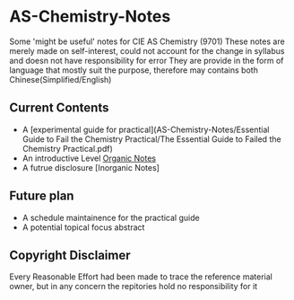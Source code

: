 # AS-Chemistry-Notes
Some 'might be useful' notes for CIE AS Chemistry (9701)
These notes are merely made on self-interest, could not account for the change in syllabus and doesn not have responsibility for error
They are provide in the form of language that mostly suit the purpose, therefore may contains both Chinese(Simplified/English)

## Current Contents
* A [experimental guide for practical](AS-Chemistry-Notes/Essential Guide to Fail the Chemistry Practical/The Essential Guide to Failed the Chemistry Practical.pdf)
* An introductive Level [Organic Notes](https://github.com/CaoJamie/AS-Chemistry-Notes/blob/dev/The%20Insufficient%20Approach%20to%20Organic%20Chemistry/v0.0.1.0%20Organic%20To%20Fail.pdf)
* A futrue disclosure [Inorganic Notes]

## Future plan
* A schedule maintainence for the practical guide
* A potential topical focus abstract

## Copyright Disclaimer
Every Reasonable Effort had been made to trace the reference material owner, but in any concern the repitories hold no responsibility for it
